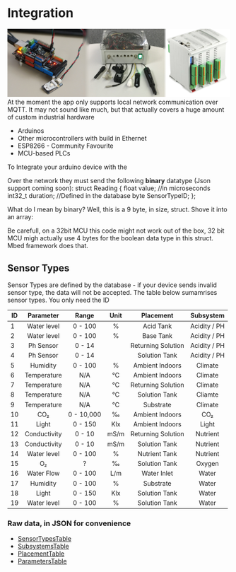 # Integration
![TypicalMess](/Images/EquipmentOverview.JPG)
At the moment the app only supports local network communication over MQTT. 
It may not sound like much, but that actually covers a huge amount of custom industrial hardware
* Arduinos 
* Other microcontrollers with build in Ethernet
* ESP8266 - Community Favourite
* MCU-based PLCs



To Integrate your arduino device with the 

Over the network they must send the following **binary** datatype (Json support coming soon): 
	struct Reading
	{
		float value;
		//in microseconds
		int32_t duration;
		//Defined in the database
		byte SensorTypeID;
	};

What do I mean by binary? Well, this is a 9 byte, in size, struct. Shove it into an array: 

Be carefull, on a 32bit MCU this code might not work out of the box, 32 bit MCU migh actually use 4 bytes for the 
boolean data type in this struct. Mbed framework does that. 


## Sensor Types
Sensor Types are defined by the database - if your device sends invalid sensor type, the 
data will not be accepted. The table below sumamrises sensor types. You only need the ID 

| ID |  Parameter  | Range   	| Unit | Placement          	| Subsystem     |
|----|:-----------:|:----------:|:----:|:----------------------:|:-------------:|
| 1  | Water level | 0 - 100  	| %    | Acid Tank          	| Acidity / PH  |
| 2  | Water level | 0 - 100  	| %    | Base Tank	      		| Acidity / PH  |
| 3  | Ph Sensor   | 0 - 14   	|      | Returning Solution 	| Acidity / PH  |
| 4  | Ph Sensor   | 0 - 14   	|      | Solution Tank  	  	| Acidity / PH  |
| 5  | Humidity	   | 0 - 100  	| %    | Ambient Indoors		| Climate		|
| 6  | Temperature |  N/A	  	| ℃   | Ambient Indoors			| Climate	    |
| 7  | Temperature |  N/A 	  	| ℃   | Returning Solution		| Climate	    |
| 8  | Temperature |  N/A 	  	| ℃   | Solution Tank			| Cliamte	    |
| 9  | Temperature |  N/A 	  	| ℃   | Substrate				| Climate       |
| 10 | CO₂ 		   | 0 - 10,000	| ‰    | Ambient Indoors		| CO₂		    |
| 11 | Light	   | 0 - 150	| Klx  | Ambient Indoors		| Light 	    |
| 12 | Conductivity| 0 - 10  	| mS/m | Returning Solution		| Nutrient	    |
| 13 | Conductivity| 0 - 10  	| mS/m | Solution Tank			| Nutrient      |
| 14 | Water level | 0 - 100  	| %    | Nutrient Tank			| Nutrient      |
| 15 | O₂		   | ?       	| ‰    | Solution Tank			| Oxygen        |
| 16 | Water Flow  | 0 - 100  	| L/m  | Water Inlet			| Water         |
| 17 | Humidity    | 0 - 100  	| %    | Substrate				| Water         |
| 18 | Light	   |  0 - 150	| Klx  | Solution Tank			| Water         |
| 19 | Water level | 0 - 100  	| %    | Solution Tank			| Water         |

### Raw data, in JSON for convenience
* [SensorTypesTable](/docs/SensorTypesTable.json)
* [SubsystemsTable](/docs/SubsystemsTable.json)
* [PlacementTable](/docs/PlacementTable.json)
* [ParametersTable](/docs/ParametersTable.json)